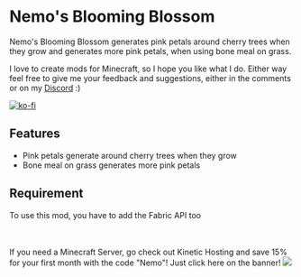 # Nemo's Blooming Blossom

Nemo's Blooming Blossom generates pink petals around cherry trees when they grow and generates more pink petals, when using bone meal on grass.

I love to create mods for Minecraft, so I hope you like what I do.
Either way feel free to give me your feedback and suggestions, either in the comments or on my [Discord](https://discord.com/invite/yxs9dga) :)

[![ko-fi](https://ko-fi.com/img/githubbutton_sm.svg)](https://ko-fi.com/J3J5UXAPK)

## Features
- Pink petals generate around cherry trees when they grow
- Bone meal on grass generates more pink petals

## Requirement
To use this mod, you have to add the Fabric API too

<br></br>
If you need a Minecraft Server, go check out Kinetic Hosting and save 15% for your first month with the code "Nemo"! Just click here on the banner!
[![](https://imgur.com/lguE51t.png)](https://billing.kinetichosting.net/aff.php?aff=679)